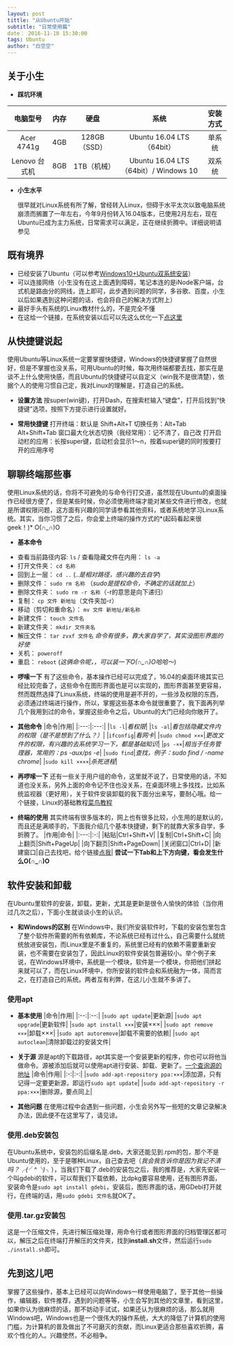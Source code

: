 ```yaml
---
layout: post
tittle: "从Ubuntu开始"
subtitle: "日常使用篇"
date： 2016-11-10 15:30:00
tags: Ubuntu
author: "白空空"
---
```


## **关于小生**

* **踩坑环境**

 |电脑型号|内存|硬盘|系统|安装方式|
| :--------: | :---: | :---: | :---: | :------: |
|Acer 4741g|4GB|128GB（SSD）|Ubuntu 16.04 LTS（64bit）|单系统|
|Lenovo 台式机|8GB|1TB（机械）|Ubuntu 16.04 LTS（64bit）/ Windows 10|双系统|

* **小生水平**
  
  很早就对Linux系统有所了解，曾经转入Linux，但碍于水平太次以致电脑系统崩溃而搁置了一年左右，今年9月份转入16.04版本，已使用2月左右，现在Ubuntu已成为主力系统，日常需求可以满足，正在继续折腾中。详细说明请参见

## **既有境界**

* 已经安装了Ubuntu（可以参考[Windows10+Ubuntu双系统安装](http://www.jianshu.com/p/2eebd6ad284d)）
* 可以连接网络（小生没有在这上面遇到障碍，笔记本连的是iNode客户端，台式机是路由分的网线，连上即可，此步遇到问题的同学，多谷歌、百度，小生以后如果遇到这种问题的话，也会将自己的解决方式附上）
* 最好手头有系统的Linux教材什么的，不是完全不懂
* 在这给一个链接，在系统安装以后可以先这么优化一下[点这里](https://www.sysgeek.cn/15-things-to-do-after-installing-ubuntu-16-04-lts/)

## **从快捷键说起**

使用Ubuntu等Linux系统一定要掌握快捷键，Windows的快捷键掌握了自然很好，但是不掌握也没关系，可用Ubuntu的时候，每次用终端都要去找，那实在是谈不上什么使用快感，而且Ubuntu的快捷键可以自定义（win我不是很清楚），依据个人的使用习惯自己定，我对Linux的理解是，打造自己的系统。

* **设置方法**
 按super(win键)，打开Dash，在搜索栏输入“键盘”，打开后找到“快捷键”选项，按照下方提示进行设置就好。

* **常用快捷键**
 打开终端：默认是 Shift+Alt+T
 切换任务：Alt+Tab  Alt+Shift+Tab
 窗口最大化状态切换（我经常用）：记不清了，自己改
 打开启动栏的应用：长按super键，启动栏会显示1～n，按着super键的同时按要打开的应用序号

## **聊聊终端那些事**

使用Linux系统的话，你将不可避免的与命令行打交道，虽然现在Ubuntu的桌面操作已经很方便了，但是某些时候，你必须使用终端才能对某些文件进行修改，也就是所谓权限问题，这方面有兴趣的同学请参看其他资料，或者系统地学习Linux系统。其实，当你习惯了之后，你会爱上终端的操作方式的*(起码看起来很geek！)* O(∩_∩)O

* **基本命令**
 - 查看当前路径内容: `ls` / 查看隐藏文件在内用： `ls -a`
 - 打开文件夹： `cd 名称`
 - 回到上一层： `cd ..` (*..是相对路径，感兴趣的去自学*)
 - 删除文件： `sudo rm 名称` （*sudo是提权命令，不确定的话就加上*）
 - 删除文件夹： `sudo rm -r 名称`（-r的意思是向下递归）
 - 复制： `cp 文件 新地址`（文件夹加-r）
 - 移动（剪切和重命名）： `mv 文件 新地址/新名称`
 - 新建文件： `touch 文件名`
 - 新建文件夹： `mkdir 文件夹名`
 - 解压文件： `tar zvxf 文件名` *命令有很多，靠大家自学了，其实没图形界面的好使*
 - 关机： `poweroff`
 - 重启： `reboot` (*这俩命令呢，，可以装一下O(∩_∩)O哈哈～*)

* **啰嗦一下**
 有了这些命令，基本操作已经可以完成了，16.04的桌面环境其实已经比较完备了，这些命令在图形界面也是可以实现的，图形界面甚至更容易，然而既然选择了Linux系统，终端的使用是避不开的，一些涉及权限的东西，必须通过终端进行操作，所以，掌握这些基本命令就很重要了，我下面再列举几个我用到过的命令，掌握这些命令之后，Ubuntu的大门已经向你敞开了。

* **其他命令**
|命令|作用|
|:---:|:---:|
|`ls -l`|*看权限*|
|`ls -al`|*看包括隐藏文件内的权限（是不是想到了什么？）*|
|`ifconfig`|*看网卡*|
|`sudo chmod ×××`|*更改文件的权限，有兴趣的去系统学习一下，都是基础知识*|
|`ps -××`|*相当于任务管理器，常用的：ps -aux/ps -e*|
|`sudo find`|*查找，例子：sudo find / -name chrome*|
|`sudo kill ××××`|*杀死进程*|

* **再啰嗦一下**
 还有一些关于用户组的命令，这里就不说了，日常使用的话，不知道也没关系，另外上面的命令记不住也没关系，在桌面环境上多找找，比如系统监视器（更好用），关于软件安装卸载的我下面分出来写，要耐心哦。给一个链接，Linux的基础教程[菜鸟教程](http://www.runoob.com/linux/linux-tutorial.html)

* **终端的使用**
 其实终端有很多版本的，网上也有很多比较，小生用的是默认的，而且还是满顺手的，下面我介绍几个基本快捷键，剩下的就靠大家多自学，多折腾了。
|作用|命令|
|:---:|:-:|
|粘贴|Ctrl+Shift+V|
|复制|Ctrl+Shift+C|
|向上翻页|Shift+PageUp|
|向下翻页|Shift+PageDown|
|关闭窗口|Ctrl+D|
|新建窗口|自己去找吧，给个链接[点我](http://www.cnblogs.com/youxin/archive/2013/04/07/3006189.html)|
**尝试一下Tab和上下方向键，看会发生什么O(∩_∩)O**

## **软件安装和卸载**

在Ubuntu里软件的安装，卸载，更新，尤其是更新是很令人愉快的体验（当你用过几次之后），下面小生就谈谈小生的认识。

* **和Windows的区别**
 在Windows中，我们所安装软件时，下载的安装包里包含了整个软件所需要的所有依赖库，不论系统已经有过什么，自己需要什么就统统放进安装包，而Linux里是不重复的，系统里已经有的依赖不需要重新安装，也不需要在安装包了，因此Linux的软件安装包普遍较小。举个例子来说，在Windows环境中，系统是一个模块，软件是一个模块，你把他们拼起来就可以了，而在Linux环境中，你所安装的软件会和系统融为一体，简而言之，在打造自己的系统。两者互有利弊，在这儿小生就不多讲了。

### **使用apt**

* **基本使用**
|命令|作用|
|:--:|:--:|
|`sudo apt update`|更新源|
|`sudo apt upgrade`|更新软件|
|`sudo apt install ×××`|安装×××|
|`sudo apt remove ×××`|卸载×××|
|`sudo apt autoremove`|卸载不需要的依赖|
|`sudo apt autoclean`|清除卸载过的安装文件|

* **关于源**
 源是apt的下载路径，apt其实是一个安装更新的程序，你也可以将他当做命令。源被添加后就可以使用apt进行安装、卸载、更新了。[一个查询源的地址](https://launchpad.net/ubuntu/+ppas)
|命令|作用|
|:-:|:-:|
|`sudo add-apt-repository ppa:×××`|添加源，只有记得一定要更新源，即运行`sudo apt update`|
|`sudo add-apt-repository -r ppa:×××`|删除源，要点同上|

* **其他问题**
 在使用过程中会遇到一些问题，小生会另外写一些短的文章记录解决办法，因此便不在这里写了，请见谅。

### **使用.deb安装包**
在Ubuntu系统中，安装包的后缀名是.deb，大家还能见到.rpm的包，那个不是Ubuntu使用的，至于是哪种Linux，自己查去吧（*我会我告诉你是因为我记不清吗？╭(╯^╰)╮*），当我们下载了.deb的安装包之后，我的推荐是，大家先安装一个叫gdebi的软件，可以帮我们下载依赖，比dpkg要容易使用，还有图形界面，安装命令是`sudo apt install gdebi`，安装后，图形界面的话，用GDebi打开就行，在终端的话，用`sudo gdebi 文件名`就OK了。

### **使用.tar.gz安装包**
这是一个压缩文件，先进行解压缩处理，用命令行或者图形界面的归档管理区都可以，解压之后在终端打开解压的文件夹，找到**install.sh**文件，然后运行`sudo ./install.sh`即可。

## **先到这儿吧**
掌握了这些操作，基本上已经可以向Windows一样使用电脑了，至于其他一些操作，编辑器，软件推荐，遇到的问题等等，小生会写到其他的文章里，看到这里，如果你认为很麻烦的话，那不妨动手试试，如果还认为很麻烦的话，那么就用Windows吧，Windows也是一个很伟大的操作系统，大大的降低了计算机的使用门槛，为计算机的普及做出了不可磨灭的贡献，而Linux更适合那些喜欢折腾，喜欢个性化的人。兴趣使然，不必相争。